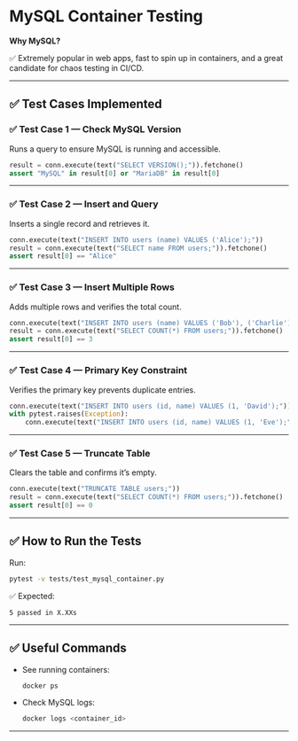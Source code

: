 # MySQL Container Testing

**Why MySQL?**

✅ Extremely popular in web apps, fast to spin up in containers, and a great candidate for chaos testing in CI/CD.

---

## ✅ Test Cases Implemented

### ✅ Test Case 1 — Check MySQL Version

Runs a query to ensure MySQL is running and accessible.

```python
result = conn.execute(text("SELECT VERSION();")).fetchone()
assert "MySQL" in result[0] or "MariaDB" in result[0]
````

---

### ✅ Test Case 2 — Insert and Query

Inserts a single record and retrieves it.

```python
conn.execute(text("INSERT INTO users (name) VALUES ('Alice');"))
result = conn.execute(text("SELECT name FROM users;")).fetchone()
assert result[0] == "Alice"
```

---

### ✅ Test Case 3 — Insert Multiple Rows

Adds multiple rows and verifies the total count.

```python
conn.execute(text("INSERT INTO users (name) VALUES ('Bob'), ('Charlie');"))
result = conn.execute(text("SELECT COUNT(*) FROM users;")).fetchone()
assert result[0] == 3
```

---

### ✅ Test Case 4 — Primary Key Constraint

Verifies the primary key prevents duplicate entries.

```python
conn.execute(text("INSERT INTO users (id, name) VALUES (1, 'David');"))
with pytest.raises(Exception):
    conn.execute(text("INSERT INTO users (id, name) VALUES (1, 'Eve');"))
```

---

### ✅ Test Case 5 — Truncate Table

Clears the table and confirms it’s empty.

```python
conn.execute(text("TRUNCATE TABLE users;"))
result = conn.execute(text("SELECT COUNT(*) FROM users;")).fetchone()
assert result[0] == 0
```

---

## ✅ How to Run the Tests

Run:

```bash
pytest -v tests/test_mysql_container.py
```

✅ Expected:

```
5 passed in X.XXs
```

---

## ✅ Useful Commands

* See running containers:

  ```bash
  docker ps
  ```

* Check MySQL logs:

  ```bash
  docker logs <container_id>
  ```

---
